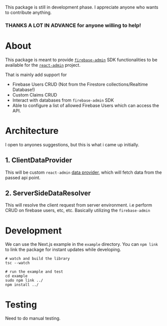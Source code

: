 This package is still in development phase. I appreciate anyone who wants to contribute anything.

### THANKS A LOT IN ADVANCE for anyone willing to help!

# About

This package is meant to provide [`firebase-admin`](https://firebase.google.com/docs/admin/setup) SDK functionalities to be available for the [`react-admin`](https://marmelab.com/react-admin/) project.

That is mainly add support for

- Firebase Users CRUD (Not from the Firestore collections/Realtime Database!)
- Custom Claims CRUD
- Interact with databases from `firebase-admin` SDK
- Able to configure a list of allowed Firebase Users which can access the API.

# Architecture

I open to anyones suggestions, but this is what i came up initially.

## 1. ClientDataProvider

This will be custom `react-admin` [data provider](https://marmelab.com/react-admin/DataProviders.html), which will fetch data from the passed api point.

## 2. ServerSideDataResolver

This will resolve the client request from server environment. i.e perform CRUD on firebase users, etc, etc. Basically utilizing the `firebase-admin`

# Development

We can use the Next.js example in the `example` directory.
You can `npm link` to link the package for instant updates while developing.

```
# watch and build the library
tsc --watch

# run the example and test
cd example
sudo npm link ../
npm install ../

```

# Testing

Need to do manual testing.

